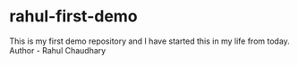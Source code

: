 # rahul-first-demo
This is my first demo repository and I have started this in my life from today.
Author - Rahul Chaudhary 
